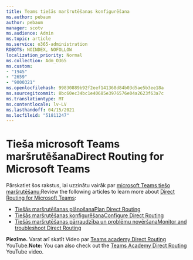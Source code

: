 ```yaml
---
title: Teams tiešās maršrutēšanas konfigurēšana
ms.author: pebaum
author: pebaum
manager: scotv
ms.audience: Admin
ms.topic: article
ms.service: o365-administration
ROBOTS: NOINDEX, NOFOLLOW
localization_priority: Normal
ms.collection: Adm_O365
ms.custom:
- "1945"
- "2659"
- "9000321"
ms.openlocfilehash: 99830889b92f2eef141368d84b03d5ae5b3ee18a
ms.sourcegitcommit: 8bc60ec34bc1e40685e3976576e04a2623f63a7c
ms.translationtype: MT
ms.contentlocale: lv-LV
ms.lasthandoff: 04/15/2021
ms.locfileid: "51811247"
---
```

# <a name="direct-routing-for-microsoft-teams"></a><span data-ttu-id="9b929-102">Tieša microsoft Teams maršrutēšana</span><span class="sxs-lookup"><span data-stu-id="9b929-102">Direct Routing for Microsoft Teams</span></span>

<span data-ttu-id="9b929-103">Pārskatiet šos rakstus, lai uzzinātu vairāk par [microsoft Teams tiešo maršrutēšanu:](https://docs.microsoft.com/MicrosoftTeams/direct-routing-landing-page)</span><span class="sxs-lookup"><span data-stu-id="9b929-103">Review the following articles to learn more about [Direct Routing for Microsoft Teams](https://docs.microsoft.com/MicrosoftTeams/direct-routing-landing-page):</span></span> 

- [<span data-ttu-id="9b929-104">Tiešās maršrutēšanas plānošana</span><span class="sxs-lookup"><span data-stu-id="9b929-104">Plan Direct Routing</span></span>](https://docs.microsoft.com/MicrosoftTeams/direct-routing-plan)
- [<span data-ttu-id="9b929-105">Tiešās maršrutēšanas konfigurēšana</span><span class="sxs-lookup"><span data-stu-id="9b929-105">Configure Direct Routing</span></span>](https://docs.microsoft.com/MicrosoftTeams/direct-routing-configure) 
- [<span data-ttu-id="9b929-106">Tiešās maršrutēšanas pārraudzība un problēmu novēršana</span><span class="sxs-lookup"><span data-stu-id="9b929-106">Monitor and troubleshoot Direct Routing</span></span>](https://docs.microsoft.com/MicrosoftTeams/direct-routing-monitor-and-troubleshoot)

<span data-ttu-id="9b929-107">**Piezīme.** Varat arī skatīt Video par [Teams academy Direct Routing](https://www.youtube.com/watch?v=1ASftX_Msb8&index=10&list=PLaSOUojkSiGnKuE30ckcjnDVkMNqDv0Vl) YouTube.</span><span class="sxs-lookup"><span data-stu-id="9b929-107">**Note:** You can also check out the [Teams Academy Direct Routing](https://www.youtube.com/watch?v=1ASftX_Msb8&index=10&list=PLaSOUojkSiGnKuE30ckcjnDVkMNqDv0Vl) YouTube video.</span></span>
